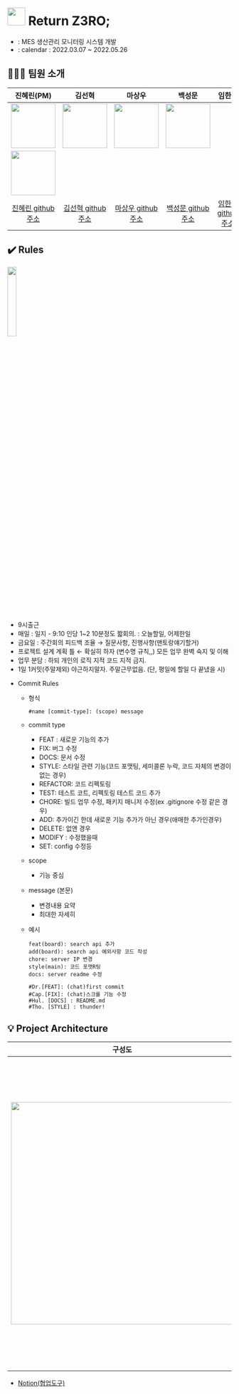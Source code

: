 # <img src="./images/covengers_logo.png" width="40px" /> Return Z3RO; 

* : MES 생산관리 모니터링 시스템 개발
* : calendar : 2022.03.07 ~ 2022.05.26

## :family_man_boy_boy: 팀원 소개
|진혜린(PM)|김선혁|마상우|백성문|임한나
|:---:|:---:|:---:|:---:|:---:
|<img src="" width="100px" />|<img src="" width="100px" />|<img src="" width="100px" />|<img src="" width="100px" />|
|<img src="" width="100px" />|
|[진혜린 github 주소](https://github.com/fascinate98)|[김선혁 github 주소](https://github.com/shk4548)|[마상우 github 주소](https://github.com/masangwoo)|[백성문 github 주소](https://github.com/100SM)|[임한나 github 주소](https://github.com/luster1031)|

## :heavy_check_mark: Rules

<img src="./images/covengers_보드.jpg" width="20%" />

+ 9시출근
+ 매일 : 일지 - 9:10 인당 1~2 10분정도 짧회의. : 오늘할일, 어제한일 
+ 금요일 : 주간회의 피드백 조율 → 질문사항, 진행사항(맨토랑얘기할거)
+ 프로젝트 설계 계획 틀 ← 확실히 하자 (변수명 규칙,,) 모든 업무 완벽 숙지 및 이해
+ 업무 분담 : 하되 개인의 로직 지적 코드 지적 금지.
+ 1일 1커밋(주말제외) 
야근하지말자. 주말근무없음. (단, 평일에 할일 다 끝냈을 시)




- Commit Rules
  - 형식

      ```
      #name [commit-type]: (scope) message
      ```
  - commit type
      - FEAT : 새로운 기능의 추가
      - FIX: 버그 수정
      - DOCS: 문서 수정
      - STYLE: 스타일 관련 기능(코드 포맷팅, 세미콜론 누락, 코드 자체의 변경이 없는 경우)
      - REFACTOR: 코드 리펙토링
      - TEST: 테스트 코트, 리펙토링 테스트 코드 추가
      - CHORE: 빌드 업무 수정, 패키지 매니저 수정(ex .gitignore 수정 같은 경우)
      - ADD: 추가이긴 한데 새로운 기능 추가가 아닌 경우(애매한 추가인경우)
      - DELETE: 없앤 경우
      - MODIFY : 수정했을때
      - SET: config 수정등
  - scope
      - 기능 중심
  - message (본문)
      - 변경내용 요약
      - 최대한 자세히
  - 예시

      ```
      feat(board): search api 추가
      add(board): search api 예외사항 코드 작성
      chore: server IP 변경
      style(main): 코드 포맷R팅
      docs: server readme 수정 

      #Dr.[FEAT]: (chat)first commit 
      #Cap.[FIX]: (chat)스크롤 기능 수정
      #Hul. [DOCS] : README.md
      #Tho. [STYLE] : thunder!
      ```


## :bulb: Project Architecture

|구성도|세부 구성도|ERD|
|---|---|---|
|<img src="" width="500px" />|<img src="" width="700px" />|<img src="" width="500px" />


* [Notion(협업도구)](https://www.notion.so/MES-Project-89e0c7d3fb4840adad8451d4be2ec475)